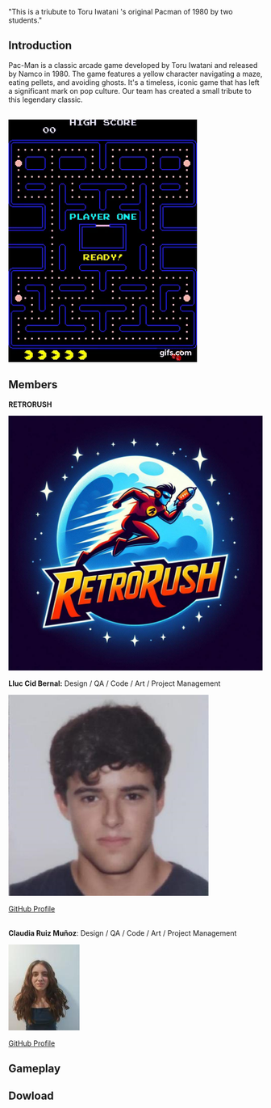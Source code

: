 "This is a triubute to Toru Iwatani 's original Pacman of 1980 by two students."

## **Introduction**


 Pac-Man is a classic arcade game developed by Toru Iwatani and released by Namco in 1980. The game features a yellow character navigating a maze, eating pellets, and avoiding ghosts. It's a timeless, iconic game that has left a significant mark on pop culture. Our team has created a small tribute to this legendary classic.<br><br>



 <img src="https://github.com/Lluccib/PacMan--RetroRush/blob/web/Imatges/gif.gif" alt="gift">

<br>










## **Members**

**RETRORUSH**



<img src="https://github.com/Lluccib/PacMan--RetroRush/blob/main/Imatges/Logo.jpg" alt="Team Photo">





**Lluc Cid Bernal:** Design / QA / Code / Art / Project Management

 
 <img src="https://github.com/Lluccib/PacMan--RetroRush/blob/main/Imatges/Grup/lluc.png" alt="LLuc">
 

  [GitHub Profile](https://github.com/Lluccib)<br><br>


**Claudia Ruiz Muñoz**:                                Design / QA / Code /  Art / Project Management
    

<img src="https://github.com/Lluccib/PacMan--RetroRush/blob/main/Imatges/clau.jpg" alt="Clau">


 [GitHub Profile](https://github.com/cla4d1a)
    
## **Gameplay**
    
## **Dowload**
